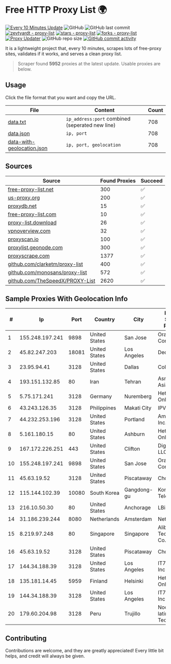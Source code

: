 
# Free HTTP Proxy List 🌍

[![Every 10 Minutes Update](https://github.com/mertguvencli/http-proxy-list/actions/workflows/main.yml/badge.svg?branch=main)](https://github.com/mertguvencli/http-proxy-list/actions/workflows/main.yml)
![GitHub](https://img.shields.io/github/license/mertguvencli/http-proxy-list)
![GitHub last commit](https://img.shields.io/github/last-commit/mertguvencli/http-proxy-list)
[![zevtyardt - proxy-list](https://img.shields.io/static/v1?label=zevtyardt&message=proxy-list&color=blue&logo=github)](https://github.com/zevtyardt/proxy-list "Go to GitHub repo")
[![stars - proxy-list](https://img.shields.io/github/stars/zevtyardt/proxy-list?style=social)](https://github.com/zevtyardt/proxy-list)
[![forks - proxy-list](https://img.shields.io/github/forks/zevtyardt/proxy-list?style=social)](https://github.com/zevtyardt/proxy-list)
[![Proxy Updater](https://github.com/zevtyardt/proxy-list/workflows/Proxy%20Updater/badge.svg)](https://github.com/zevtyardt/proxy-list/actions?query=workflow:"Proxy+Updater")
![GitHub repo size](https://img.shields.io/github/repo-size/zevtyardt/proxy-list)
[![GitHub commit activity](https://img.shields.io/github/commit-activity/m/zevtyardt/proxy-list?logo=commits)](https://github.com/zevtyardt/proxy-list/commits/main)

It is a lightweight project that, every 10 minutes, scrapes lots of free-proxy sites, validates if it works, and serves a clean proxy list.

> Scraper found **5952** proxies at the latest update. Usable proxies are below.

## Usage

Click the file format that you want and copy the URL.

|File|Content|Count|
|----|-------|-----|
|[data.txt](https://raw.githubusercontent.com/mertguvencli/http-proxy-list/main/proxy-list/data.txt)|`ip_address:port` combined (seperated new line)|708|
|[data.json](https://raw.githubusercontent.com/mertguvencli/http-proxy-list/main/proxy-list/data.json)|`ip, port`|708|
|[data-with-geolocation.json](https://raw.githubusercontent.com/mertguvencli/http-proxy-list/main/proxy-list/data-with-geolocation.json)|`ip, port, geolocation`|708|

## Sources

|Source|Found Proxies|Succeed|
|------|-------------|-------|
|[free-proxy-list.net](https://free-proxy-list.net)|300|✅|
|[us-proxy.org](https://www.us-proxy.org)|200|✅|
|[proxydb.net](http://proxydb.net)|15|✅|
|[free-proxy-list.com](https://free-proxy-list.com/?page=&port=&type%5B%5D=http&type%5B%5D=https&up_time=0&search=Search)|10|✅|
|[proxy-list.download](https://www.proxy-list.download/HTTP)|26|✅|
|[vpnoverview.com](https://vpnoverview.com/privacy/anonymous-browsing/free-proxy-servers)|32|✅|
|[proxyscan.io](https://www.proxyscan.io)|100|✅|
|[proxylist.geonode.com](https://proxylist.geonode.com/api/proxy-list?limit=300&page=1&sort_by=lastChecked&sort_type=desc&protocols=http,https)|300|✅|
|[proxyscrape.com](https://api.proxyscrape.com/v2/?request=displayproxies&protocol=http&timeout=10000&country=all&ssl=all&anonymity=all)|1377|✅|
|[github.com/clarketm/proxy-list](https://raw.githubusercontent.com/clarketm/proxy-list/master/proxy-list-raw.txt)|400|✅|
|[github.com/monosans/proxy-list](https://raw.githubusercontent.com/monosans/proxy-list/main/proxies/http.txt)|572|✅|
|[github.com/TheSpeedX/PROXY-List](https://raw.githubusercontent.com/TheSpeedX/PROXY-List/master/http.txt)|2620|✅|


## Sample Proxies With Geolocation Info

|#|Ip|Port|Country|City|Internet Service Provider|
|-|--|----|-------|----|-------------------------|
|1|155.248.197.241|9898|United States|San Jose|Oracle Corporation|
|2|45.82.247.203|18081|United States|Los Angeles|DediPath|
|3|23.95.94.41|3128|United States|Dallas|ColoCrossing|
|4|193.151.132.85|80|Iran|Tehran|Asre Dadeha Asiatech|
|5|5.75.171.241|3128|Germany|Nuremberg|Hetzner Online GmbH|
|6|43.243.126.35|3128|Philippines|Makati City|IPVG|
|7|44.232.253.196|3128|United States|Portland|Amazon.com, Inc.|
|8|5.161.180.15|80|United States|Ashburn|Hetzner Online GmbH|
|9|167.172.226.251|443|United States|Clifton|DigitalOcean, LLC|
|10|155.248.197.241|9898|United States|San Jose|Oracle Corporation|
|11|45.63.19.52|3128|United States|Piscataway|Choopa|
|12|115.144.102.39|10080|South Korea|Gangdong-gu|Korea Telecom|
|13|216.10.50.30|80|United States|Anchorage|LBiSat|
|14|31.186.239.244|8080|Netherlands|Amsterdam|NetSkope Inc|
|15|8.219.97.248|80|Singapore|Singapore|Alibaba (US) Technology Co., Ltd.|
|16|45.63.19.52|3128|United States|Piscataway|Choopa|
|17|144.34.188.39|3128|United States|Los Angeles|IT7 Networks Inc|
|18|135.181.14.45|5959|Finland|Helsinki|Hetzner Online GmbH|
|19|144.34.188.39|3128|United States|Los Angeles|IT7 Networks Inc|
|20|179.60.204.98|3128|Peru|Trujillo|Nocperu-latin Technologies|



## Contributing

Contributions are welcome, and they are greatly appreciated! Every
little bit helps, and credit will always be given.

